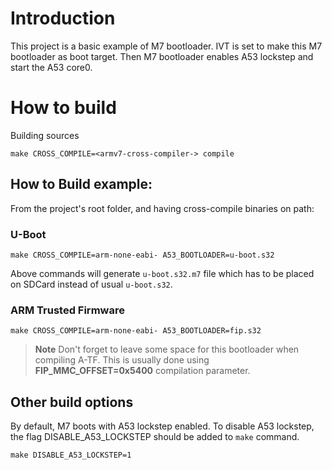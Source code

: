 # Introduction

This project is a basic example of M7 bootloader.
IVT is set to make this M7 bootloader as boot target. Then M7 bootloader
enables A53 lockstep and start the A53 core0.

# How to build

Building sources
```shell
make CROSS_COMPILE=<armv7-cross-compiler-> compile
```

## How to Build example:
From the project's root folder, and having cross-compile binaries on path:

### U-Boot
```shell
make CROSS_COMPILE=arm-none-eabi- A53_BOOTLOADER=u-boot.s32
```

Above commands will generate `u-boot.s32.m7` file which has to be placed on SDCard instead of
usual `u-boot.s32`.

### ARM Trusted Firmware
```shell
make CROSS_COMPILE=arm-none-eabi- A53_BOOTLOADER=fip.s32
```

>**Note**
> Don't forget to leave some space for this bootloader when compiling A-TF. This is usually done
> using **FIP_MMC_OFFSET=0x5400** compilation parameter.

## Other build options

By default, M7 boots with A53 lockstep enabled.
To disable A53 lockstep, the flag DISABLE_A53_LOCKSTEP should be added to `make` command.
```shell
make DISABLE_A53_LOCKSTEP=1
```
